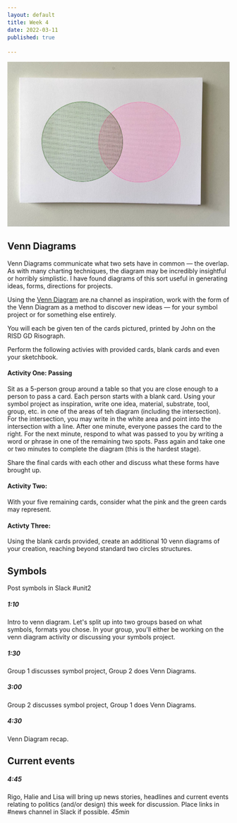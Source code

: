 ```yaml
---
layout: default
title: Week 4
date: 2022-03-11
published: true

---
```



![Venn](/img/venn.jpg)

## Venn Diagrams

Venn Diagrams communicate what two sets have in common — the overlap. As with many charting techniques, the diagram may be incredibly insightful or horribly simplistic. I have found diagrams of this sort useful in generating ideas, forms, directions for projects.

Using the [Venn Diagram](https://www.are.na/hannah-suzanna/venn-diagrams-iz5fwdzasqc) are.na channel as inspiration, work with the form of the Venn Diagram as a method to discover new ideas — for your symbol project or for something else entirely.

You will each be given ten of the cards pictured, printed by John on the RISD GD Risograph. 

Perform the following activies with provided cards, blank cards and even your sketchbook. 

#### Activity One: Passing

Sit as a 5-person group around a table so that you are close enough to a person to pass a card. Each person starts with a blank card. Using your symbol project as inspiration, write one idea, material, substrate, tool, group, etc. in one of the areas of teh diagram (including the intersection). For the intersection, you may write in the white area and point into the intersection with a line. After one minute, everyone passes the card to the right. For the next minute, respond to what was passed to you by writing a word or phrase in one of the remaining two spots. Pass again and take one or two minutes to complete the diagram (this is the hardest stage).

Share the final cards with each other and discuss what these forms have brought up. 

#### Activity Two: 

With your five remaining cards, consider what the pink and the green cards may represent. 


#### Activty Three:

Using the blank cards provided, create an additional 10 venn diagrams of your creation, reaching beyond standard two circles structures.


## Symbols
Post symbols in Slack #unit2

##### 1:10

Intro to venn diagram. Let's split up into two groups based on what symbols, formats you chose. In your group, you'll either be working on the venn diagram activity or discussing your symbols project.  

##### 1:30

Group 1 discusses symbol project, Group 2 does Venn Diagrams.

##### 3:00

Group 2 discusses symbol project, Group 1 does Venn Diagrams.


##### 4:30

Venn Diagram recap. 

## Current events

##### 4:45

Rigo, Halie and Lisa will bring up news stories, headlines and current events relating to politics (and/or design) this week for discussion. Place links in #news channel in Slack if possible. 
*45min* 

